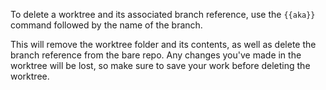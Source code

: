 To delete a worktree and its associated branch reference, use the `{{aka}}` command followed by the name of the branch.

This will remove the worktree folder and its contents, as well as delete the branch reference from the bare repo.
Any changes you've made in the worktree will be lost, so make sure to save your work before deleting the worktree.
